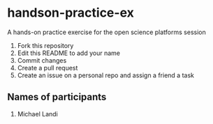 # handson-practice-ex
A hands-on practice exercise for the open science platforms session

1. Fork this repository
2. Edit this README to add your name
3. Commit changes
4. Create a pull request 
5. Create an issue on a personal repo and assign a friend a task


## Names of participants
1. Michael Landi 
